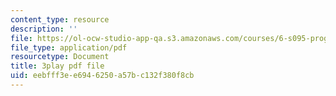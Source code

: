 ```yaml
---
content_type: resource
description: ''
file: https://ol-ocw-studio-app-qa.s3.amazonaws.com/courses/6-s095-programming-for-the-puzzled-january-iap-2018/eebfff3ee6946250a57bc132f380f8cb_a1RaIqkdG0c.pdf
file_type: application/pdf
resourcetype: Document
title: 3play pdf file
uid: eebfff3e-e694-6250-a57b-c132f380f8cb
---
```

